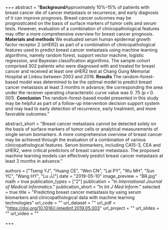+++
abstract = "**Background**Approximately 10%–15% of patients with breast cancer die of cancer metastasis or recurrence, and early diagnosis of it can improve prognosis. Breast cancer outcomes may be prognosticated on the basis of surface markers of tumor cells and serum tests. However, evaluation of a combination of clinicopathological features may offer a more comprehensive overview for breast cancer prognosis. **Materials and methods** We evaluated serum human epidermal growth factor receptor 2 (sHER2) as part of a combination of clinicopathological features used to predict breast cancer metastasis using machine learning algorithms, namely random forest, support vector machine, logistic regression, and Bayesian classification algorithms. The sample cohort comprised 302 patients who were diagnosed with and treated for breast cancer and received at least one sHER2 test at Chang Gung Memorial Hospital at Linkou between 2003 and 2016. **Results** The random-forest-based model was determined to be the optimal model to predict breast cancer metastasis at least 3 months in advance; the corresponding the area under the receiver operating characteristic curve value was 0. 75 (p < 0. 001). **Conclusion** The random-forest-based model presented in this study may be helpful as part of a follow-up intervention decision support system and may lead to early detection of recurrence, early treatment, and more favorable outcomes."

abstract_short = "Breast cancer metastasis cannot be detected solely on the basis of surface markers of tumor cells or analytical measurements of single serum biomarkers. A more comprehensive overview of breast cancer may be achieved through the evaluation of a combination of various clinicopathological features. Serum biomarkers, including CA15-3, CEA and sHER2, were critical predictors of breast cancer metastasis. The proposed machine learning models can effectively predict breast cancer metastasis at least 3 months in advance."

authors = ["Tseng YJ", "Huang CE", "Wen CN", "Lai PY", "Wu MH", "Sun YC", "Wang HY", "Lu JJ"]
date = "2019-05-10"
image_preview = "BR.jpg"
math = true
publication_types = ["2"]
publication = "In *International Journal of Medical Informatics*."
publication_short = "In *Int J Med Inform*."
selected = true
title = "Predicting breast cancer metastasis by using serum biomarkers and clinicopathological data with machine learning technologies"
url_code = ""
url_dataset = ""
url_pdf = "https://doi.org/10.1016/j.ijmedinf.2019.05.003"
url_project = ""
url_slides = ""
url_video = ""

+++
